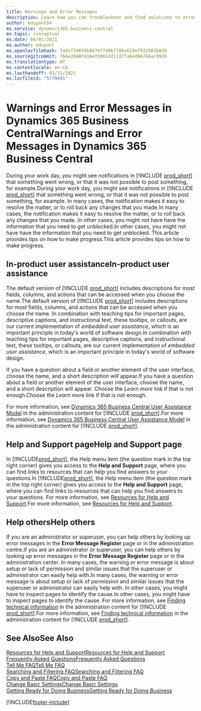 ```yaml
---
title: Warnings and Error Messages
description: Learn how you can troubleshoot and find solutions to error messages when you work in Business Central.
author: edupont04
ms.service: dynamics365-business-central
ms.topic: conceptual
ms.date: 04/01/2021
ms.author: edupont
ms.openlocfilehash: fa01f29859b8076ffd9b7786a619ef932903b8d9
ms.sourcegitcommit: 766e2840fd16efb901d211d7fa64d96766ac99d9
ms.translationtype: HT
ms.contentlocale: en-CA
ms.lasthandoff: 03/31/2021
ms.locfileid: "5779491"
---
```

# <a name="warnings-and-error-messages-in-dynamics-365-business-central"></a><span data-ttu-id="1b0ab-103">Warnings and Error Messages in Dynamics 365 Business Central</span><span class="sxs-lookup"><span data-stu-id="1b0ab-103">Warnings and Error Messages in Dynamics 365 Business Central</span></span>

<span data-ttu-id="1b0ab-104">During your work day, you might see notifications in [!INCLUDE [prod_short](includes/prod_short.md)] that something went wrong, or that it was not possible to post something, for example.</span><span class="sxs-lookup"><span data-stu-id="1b0ab-104">During your work day, you might see notifications in [!INCLUDE [prod_short](includes/prod_short.md)] that something went wrong, or that it was not possible to post something, for example.</span></span> <span data-ttu-id="1b0ab-105">In many cases, the notification makes it easy to resolve the matter, or to roll back any changes that you made.</span><span class="sxs-lookup"><span data-stu-id="1b0ab-105">In many cases, the notification makes it easy to resolve the matter, or to roll back any changes that you made.</span></span> <span data-ttu-id="1b0ab-106">In other cases, you might not have have the information that you need to get unblocked.</span><span class="sxs-lookup"><span data-stu-id="1b0ab-106">In other cases, you might not have have the information that you need to get unblocked.</span></span> <span data-ttu-id="1b0ab-107">This article provides tips on how to make progress.</span><span class="sxs-lookup"><span data-stu-id="1b0ab-107">This article provides tips on how to make progress.</span></span>  

## <a name="in-product-user-assistance"></a><span data-ttu-id="1b0ab-108">In-product user assistance</span><span class="sxs-lookup"><span data-stu-id="1b0ab-108">In-product user assistance</span></span>

<span data-ttu-id="1b0ab-109">The default version of [!INCLUDE [prod_short](includes/prod_short.md)] includes descriptions for most fields, columns, and actions that can be accessed when you choose the name.</span><span class="sxs-lookup"><span data-stu-id="1b0ab-109">The default version of [!INCLUDE [prod_short](includes/prod_short.md)] includes descriptions for most fields, columns, and actions that can be accessed when you choose the name.</span></span> <span data-ttu-id="1b0ab-110">In combination with teaching tips for important pages, descriptive captions, and instructional text, these tooltips, or callouts, are our current implementation of *embedded user assistance*, which is an important principle in today's world of software design.</span><span class="sxs-lookup"><span data-stu-id="1b0ab-110">In combination with teaching tips for important pages, descriptive captions, and instructional text, these tooltips, or callouts, are our current implementation of *embedded user assistance*, which is an important principle in today's world of software design.</span></span>  

<span data-ttu-id="1b0ab-111">If you have a question about a field or another element of the user interface, choose the name, and a short description will appear.</span><span class="sxs-lookup"><span data-stu-id="1b0ab-111">If you have a question about a field or another element of the user interface, choose the name, and a short description will appear.</span></span> <span data-ttu-id="1b0ab-112">Choose the *Learn more* link if that is not enough.</span><span class="sxs-lookup"><span data-stu-id="1b0ab-112">Choose the *Learn more* link if that is not enough.</span></span>  

<span data-ttu-id="1b0ab-113">For more information, see [Dynamics 365 Business Central User Assistance Model](/dynamics365/business-central/dev-itpro/user-assistance) in the administration content for [!INCLUDE [prod_short](includes/prod_short.md)].</span><span class="sxs-lookup"><span data-stu-id="1b0ab-113">For more information, see [Dynamics 365 Business Central User Assistance Model](/dynamics365/business-central/dev-itpro/user-assistance) in the administration content for [!INCLUDE [prod_short](includes/prod_short.md)].</span></span>  

## <a name="help-and-support-page"></a><span data-ttu-id="1b0ab-114">Help and Support page</span><span class="sxs-lookup"><span data-stu-id="1b0ab-114">Help and Support page</span></span>

<span data-ttu-id="1b0ab-115">In [!INCLUDE[prod_short](includes/prod_short.md)], the Help menu item (the question mark in the top right corner) gives you access to the **Help and Support** page, where you can find links to resources that can help you find answers to your questions.</span><span class="sxs-lookup"><span data-stu-id="1b0ab-115">In [!INCLUDE[prod_short](includes/prod_short.md)], the Help menu item (the question mark in the top right corner) gives you access to the **Help and Support** page, where you can find links to resources that can help you find answers to your questions.</span></span> <span data-ttu-id="1b0ab-116">For more information, see [Resources for Help and Support](product-help-and-support.md).</span><span class="sxs-lookup"><span data-stu-id="1b0ab-116">For more information, see [Resources for Help and Support](product-help-and-support.md).</span></span>  

## <a name="help-others"></a><span data-ttu-id="1b0ab-117">Help others</span><span class="sxs-lookup"><span data-stu-id="1b0ab-117">Help others</span></span>

<span data-ttu-id="1b0ab-118">If you are an administrator or superuser, you can help others by looking up error messages in the **Error Message Register** page or in the administration centre.</span><span class="sxs-lookup"><span data-stu-id="1b0ab-118">If you are an administrator or superuser, you can help others by looking up error messages in the **Error Message Register** page or in the administration center.</span></span> <span data-ttu-id="1b0ab-119">In many cases, the warning or error message is about setup or lack of permission and similar issues that the superuser or administrator can easily help with.</span><span class="sxs-lookup"><span data-stu-id="1b0ab-119">In many cases, the warning or error message is about setup or lack of permission and similar issues that the superuser or administrator can easily help with.</span></span> <span data-ttu-id="1b0ab-120">In other cases, you might have to inspect pages to identify the cause.</span><span class="sxs-lookup"><span data-stu-id="1b0ab-120">In other cases, you might have to inspect pages to identify the cause.</span></span> <span data-ttu-id="1b0ab-121">For more information, see [Finding technical information](/dynamics365/business-central/dev-itpro/administration/manage-technical-support#finding-technical-information) in the administration content for [!INCLUDE [prod_short](includes/prod_short.md)].</span><span class="sxs-lookup"><span data-stu-id="1b0ab-121">For more information, see [Finding technical information](/dynamics365/business-central/dev-itpro/administration/manage-technical-support#finding-technical-information) in the administration content for [!INCLUDE [prod_short](includes/prod_short.md)].</span></span>  

## <a name="see-also"></a><span data-ttu-id="1b0ab-122">See Also</span><span class="sxs-lookup"><span data-stu-id="1b0ab-122">See Also</span></span>

[<span data-ttu-id="1b0ab-123">Resources for Help and Support</span><span class="sxs-lookup"><span data-stu-id="1b0ab-123">Resources for Help and Support</span></span>](product-help-and-support.md)  
[<span data-ttu-id="1b0ab-124">Frequently Asked Questions</span><span class="sxs-lookup"><span data-stu-id="1b0ab-124">Frequently Asked Questions</span></span>](across-faq.md)  
[<span data-ttu-id="1b0ab-125">Tell Me FAQ</span><span class="sxs-lookup"><span data-stu-id="1b0ab-125">Tell Me FAQ</span></span>](ui-search-faq.md)  
[<span data-ttu-id="1b0ab-126">Searching and Filtering FAQ</span><span class="sxs-lookup"><span data-stu-id="1b0ab-126">Searching and Filtering FAQ</span></span>](ui-search-filter-faq.md)  
[<span data-ttu-id="1b0ab-127">Copy and Paste FAQ</span><span class="sxs-lookup"><span data-stu-id="1b0ab-127">Copy and Paste FAQ</span></span>](faq-copy-paste.yml)  
[<span data-ttu-id="1b0ab-128">Change Basic Settings</span><span class="sxs-lookup"><span data-stu-id="1b0ab-128">Change Basic Settings</span></span>](ui-change-basic-settings.md)  
[<span data-ttu-id="1b0ab-129">Getting Ready for Doing Business</span><span class="sxs-lookup"><span data-stu-id="1b0ab-129">Getting Ready for Doing Business</span></span>](ui-get-ready-business.md)  


[!INCLUDE[footer-include](includes/footer-banner.md)]